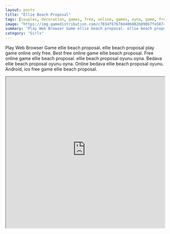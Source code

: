 ```yaml
---
layout: posts
title: "Ellie Beach Proposal"
tags: [couples, decoration, games, free, online, games, oyna, game, free, games, play, play, games]
image: "https://img.gamedistribution.com/c7834f67678d406082b090b7fe58745c-512x384.jpeg"
summary: "Play Web Browser Game ellie beach proposal. ellie beach proposal play game online only free. Best free online game ellie beach proposal. Free online game ellie beach proposal. ellie beach proposal oyunu oyna. Bedava ellie beach proposal oyunu oyna. Online bedava ellie beach proposal oyunu. Android, ios free game ellie beach proposal."
category: "Girls"
---
```


Play Web Browser Game ellie beach proposal. ellie beach proposal play game online only free. Best free online game ellie beach proposal. Free online game ellie beach proposal. ellie beach proposal oyunu oyna. Bedava ellie beach proposal oyunu oyna. Online bedava ellie beach proposal oyunu. Android, ios free game ellie beach proposal.

<iframe width="100%" height="480px;" src="https://html5.gamedistribution.com/c7834f67678d406082b090b7fe58745c/"></iframe>
